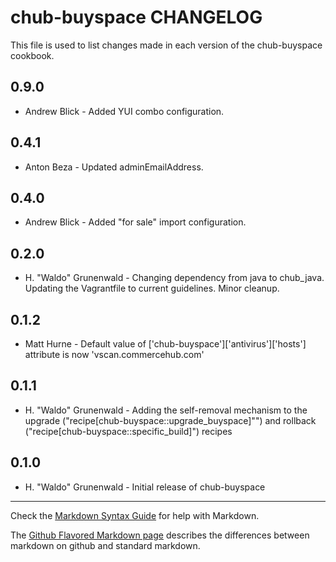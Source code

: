 chub-buyspace CHANGELOG
=======================

This file is used to list changes made in each version of the chub-buyspace cookbook.

0.9.0
-----
- Andrew Blick - Added YUI combo configuration.

0.4.1
-----
- Anton Beza - Updated adminEmailAddress.

0.4.0
-----
- Andrew Blick - Added "for sale" import configuration.

0.2.0
-----
- H. "Waldo" Grunenwald - Changing dependency from java to chub_java. Updating the Vagrantfile to current guidelines. Minor cleanup.

0.1.2
-----
- Matt Hurne - Default value of ['chub-buyspace']['antivirus']['hosts'] attribute is now 'vscan.commercehub.com'

0.1.1
-----
- H. "Waldo" Grunenwald - Adding the self-removal mechanism to the upgrade 
("recipe[chub-buyspace::upgrade_buyspace]"") and rollback 
("recipe[chub-buyspace::specific_build]") recipes

0.1.0
-----
- H. "Waldo" Grunenwald - Initial release of chub-buyspace

- - -
Check the [Markdown Syntax Guide](http://daringfireball.net/projects/markdown/syntax) for help with Markdown.

The [Github Flavored Markdown page](http://github.github.com/github-flavored-markdown/) describes the differences between markdown on github and standard markdown.
